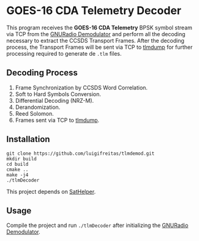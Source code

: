GOES-16 CDA Telemetry Decoder
=================

This program receives the **GOES-16 CDA Telemetry** BPSK symbol stream via TCP from the [GNURadio Demodulator](../demodulator) and perform all the decoding necessary to extract the CCSDS Transport Frames. After the decoding process, the Transport Frames will be sent via TCP to [tlmdump](../demux) for further processing required to generate de `.tlm` files.

## Decoding Process

1. Frame Synchronization by CCSDS Word Correlation.
2. Soft to Hard Symbols Conversion.
3. Differential Decoding (NRZ-M).
4. Derandomization.
5. Reed Solomon.
6. Frames sent via TCP to [tlmdump](../demux).

## Installation

```
git clone https://github.com/luigifreitas/tlmdemod.git
mkdir build
cd build
cmake ..
make -j4
./tlmDecoder
```
This project depends on [SatHelper](https://github.com/opensatelliteproject/libsathelper).

## Usage 

Compile the project and run `./tlmDecoder` after initializing the [GNURadio Demodulator](../demodulator).
